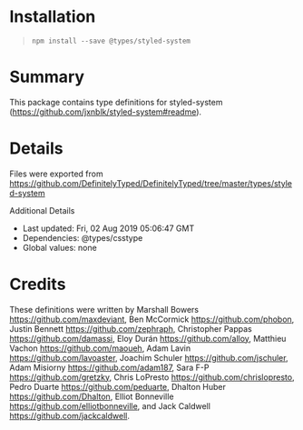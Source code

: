# Installation
> `npm install --save @types/styled-system`

# Summary
This package contains type definitions for styled-system (https://github.com/jxnblk/styled-system#readme).

# Details
Files were exported from https://github.com/DefinitelyTyped/DefinitelyTyped/tree/master/types/styled-system

Additional Details
 * Last updated: Fri, 02 Aug 2019 05:06:47 GMT
 * Dependencies: @types/csstype
 * Global values: none

# Credits
These definitions were written by Marshall Bowers <https://github.com/maxdeviant>, Ben McCormick <https://github.com/phobon>, Justin Bennett <https://github.com/zephraph>, Christopher Pappas <https://github.com/damassi>, Eloy Durán <https://github.com/alloy>, Matthieu Vachon <https://github.com/maoueh>, Adam Lavin <https://github.com/lavoaster>, Joachim Schuler <https://github.com/jschuler>, Adam Misiorny <https://github.com/adam187>, Sara F-P <https://github.com/gretzky>, Chris LoPresto <https://github.com/chrislopresto>, Pedro Duarte <https://github.com/peduarte>, Dhalton Huber <https://github.com/Dhalton>, Elliot Bonneville <https://github.com/elliotbonneville>, and Jack Caldwell <https://github.com/jackcaldwell>.
